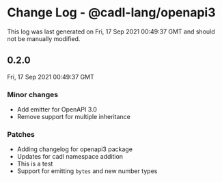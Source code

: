 # Change Log - @cadl-lang/openapi3

This log was last generated on Fri, 17 Sep 2021 00:49:37 GMT and should not be manually modified.

## 0.2.0
Fri, 17 Sep 2021 00:49:37 GMT

### Minor changes

- Add emitter for OpenAPI 3.0
- Remove support for multiple inheritance

### Patches

- Adding changelog for openapi3 package
- Updates for cadl namespace addition
- This is a test
- Support for emitting `bytes` and new number types

